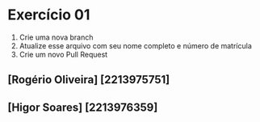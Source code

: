 # Exercício 01

1. Crie uma nova branch
2. Atualize esse arquivo com seu nome completo e número de matrícula
2. Crie um novo Pull Request

## [Rogério Oliveira] [2213975751]
## [Higor Soares] [2213976359]
